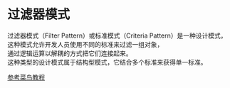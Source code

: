 # 过滤器模式

过滤器模式（Filter Pattern）或标准模式（Criteria Pattern）是一种设计模式，  
这种模式允许开发人员使用不同的标准来过滤一组对象，  
通过逻辑运算以解耦的方式把它们连接起来。  
这种类型的设计模式属于结构型模式，它结合多个标准来获得单一标准。  

[参考菜鸟教程](http://www.runoob.com/design-pattern/filter-pattern.html)